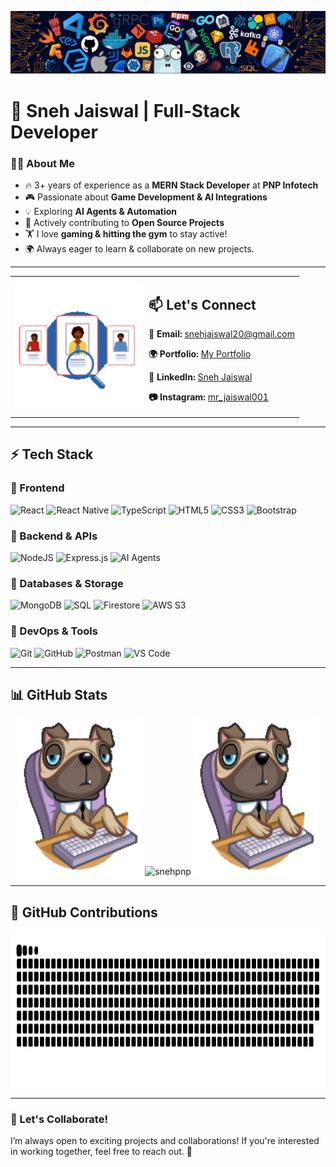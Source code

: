 ![Header](https://github.com/ps-19/ps-19/blob/master/PNG/footer.png)

# 🚀 Sneh Jaiswal | Full-Stack Developer

### **👨‍💻 About Me**

- 🔥 3+ years of experience as a **MERN Stack Developer** at **PNP Infotech**
- 🎮 Passionate about **Game Development & AI Integrations**
- 💡 Exploring **AI Agents & Automation**
- 🚀 Actively contributing to **Open Source Projects**
- 🏋️ I love **gaming & hitting the gym** to stay active!
- 🌍 Always eager to learn & collaborate on new projects.

---

<div align="center">
  <table>
    <tr>
      <td><img src="/profile.gif" alt="Profile Animation" width="200"></td>
      <td>
        <h2>📫 Let's Connect</h2>
        <p><strong>📧 Email:</strong> <a href="mailto:snehjaiswal20@gmail.com">snehjaiswal20@gmail.com</a></p>
        <p><strong>🌍 Portfolio:</strong> <a href="https://snehpnp.github.io/my-portfolio">My Portfolio</a></p>
        <p><strong>💼 LinkedIn:</strong> <a href="https://www.linkedin.com/in/sneh-jaiswal-431165229">Sneh Jaiswal</a></p>
        <p><strong>📷 Instagram:</strong> <a href="https://www.instagram.com/mr_jaiswal001/?hl=en">mr_jaiswal001</a></p>
      </td>
    </tr>
  </table>
</div>

---

## ⚡ Tech Stack

### 🚀 Frontend
![React](https://img.shields.io/badge/React-%2320232a.svg?style=for-the-badge&logo=react&logoColor=%2361DAFB)
![React Native](https://img.shields.io/badge/React_Native-%2320232a.svg?style=for-the-badge&logo=react&logoColor=%2361DAFB)
![TypeScript](https://img.shields.io/badge/TypeScript-%23007ACC.svg?style=for-the-badge&logo=typescript&logoColor=white)
![HTML5](https://img.shields.io/badge/html5-%23E34F26.svg?style=for-the-badge&logo=html5&logoColor=white)
![CSS3](https://img.shields.io/badge/css3-%231572B6.svg?style=for-the-badge&logo=css3&logoColor=white)
![Bootstrap](https://img.shields.io/badge/bootstrap-%23563D7C.svg?style=for-the-badge&logo=bootstrap&logoColor=white)

### 🚀 Backend & APIs
![NodeJS](https://img.shields.io/badge/node.js-%2343853D.svg?style=for-the-badge&logo=node-dot-js&logoColor=white)
![Express.js](https://img.shields.io/badge/express.js-%23404d59.svg?style=for-the-badge&logo=express&logoColor=%2361DAFB)
![AI Agents](https://img.shields.io/badge/AI_Agents-%23FF9A00.svg?style=for-the-badge&logo=OpenAI&logoColor=white)

### 🚀 Databases & Storage
![MongoDB](https://img.shields.io/badge/MongoDB-%234ea94b.svg?style=for-the-badge&logo=mongodb&logoColor=white)
![SQL](https://img.shields.io/badge/sql-%2300f.svg?style=for-the-badge&logo=sql&logoColor=white)
![Firestore](https://img.shields.io/badge/Firebase_Firestore-%23FFCA28.svg?style=for-the-badge&logo=firebase&logoColor=black)
![AWS S3](https://img.shields.io/badge/AWS_S3-%23FF9900.svg?style=for-the-badge&logo=amazon-aws&logoColor=white)

### 🚀 DevOps & Tools
![Git](https://img.shields.io/badge/git-%23F05033.svg?style=for-the-badge&logo=git&logoColor=white)
![GitHub](https://img.shields.io/badge/github-%23121011.svg?style=for-the-badge&logo=github&logoColor=white)
![Postman](https://img.shields.io/badge/Postman-%230072C6.svg?style=for-the-badge&logo=Postman&logoColor=white)
![VS Code](https://img.shields.io/badge/VSCode-0078d7.svg?style=for-the-badge&logo=visual-studio-code&logoColor=white)

---

## 📊 GitHub Stats

<div align="center">
  <img src="/Gamer.gif" alt="Gamer Animation" width="200" height="250"/>
  <img src="https://github-readme-stats.vercel.app/api?username=snehpnp&show_icons=true&locale=en&theme=algolia" alt="snehpnp" width="500" height="250"/>
  <img src="/Gamer.gif" alt="Gamer Animation" width="200" height="250"/>
</div>

---

## 🎯 GitHub Contributions
<div align="center">
    <img src="https://github.com/ps-19/ps-19/blob/main/game.svg" alt="Gamer Animation" width="1000" height="250"/>
</div>

---

### **🌟 Let's Collaborate!**
I’m always open to exciting projects and collaborations! If you're interested in working together, feel free to reach out. 🚀
